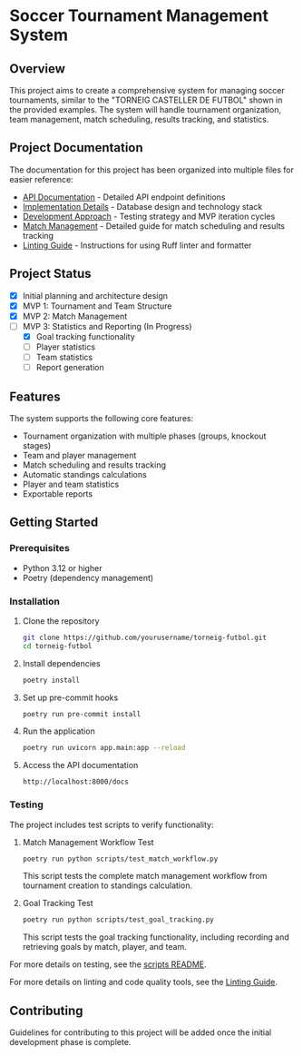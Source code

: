 # Soccer Tournament Management System

## Overview
This project aims to create a comprehensive system for managing soccer tournaments, similar to the "TORNEIG CASTELLER DE FUTBOL" shown in the provided examples. The system will handle tournament organization, team management, match scheduling, results tracking, and statistics.

## Project Documentation

The documentation for this project has been organized into multiple files for easier reference:

- [API Documentation](docs/api.md) - Detailed API endpoint definitions
- [Implementation Details](docs/implementation.md) - Database design and technology stack
- [Development Approach](docs/development_approach.md) - Testing strategy and MVP iteration cycles
- [Match Management](docs/match_management.md) - Detailed guide for match scheduling and results tracking
- [Linting Guide](LINTING.md) - Instructions for using Ruff linter and formatter

## Project Status

- [x] Initial planning and architecture design
- [x] MVP 1: Tournament and Team Structure
- [x] MVP 2: Match Management
- [ ] MVP 3: Statistics and Reporting (In Progress)
  - [x] Goal tracking functionality
  - [ ] Player statistics
  - [ ] Team statistics
  - [ ] Report generation

## Features

The system supports the following core features:

- Tournament organization with multiple phases (groups, knockout stages)
- Team and player management
- Match scheduling and results tracking
- Automatic standings calculations
- Player and team statistics
- Exportable reports

## Getting Started

### Prerequisites
- Python 3.12 or higher
- Poetry (dependency management)

### Installation
1. Clone the repository
   ```bash
   git clone https://github.com/yourusername/torneig-futbol.git
   cd torneig-futbol
   ```

2. Install dependencies
   ```bash
   poetry install
   ```

3. Set up pre-commit hooks
   ```bash
   poetry run pre-commit install
   ```

4. Run the application
   ```bash
   poetry run uvicorn app.main:app --reload
   ```

5. Access the API documentation
   ```
   http://localhost:8000/docs
   ```

### Testing

The project includes test scripts to verify functionality:

1. Match Management Workflow Test
   ```bash
   poetry run python scripts/test_match_workflow.py
   ```
   This script tests the complete match management workflow from tournament creation to standings calculation.

2. Goal Tracking Test
   ```bash
   poetry run python scripts/test_goal_tracking.py
   ```
   This script tests the goal tracking functionality, including recording and retrieving goals by match, player, and team.

For more details on testing, see the [scripts README](scripts/README.md).

For more details on linting and code quality tools, see the [Linting Guide](LINTING.md).

## Contributing

Guidelines for contributing to this project will be added once the initial development phase is complete. 